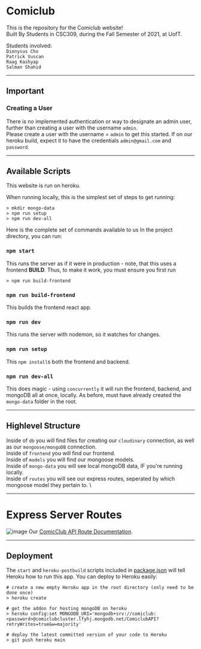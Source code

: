 # Comiclub

This is the repository for the Comiclub website! \
Built By Students in CSC309, during the Fall Semester of 2021, at UofT.

Students involved: \
`Dionysus Cho` \
`Patrick Vuscan` \
`Raag Kashyap` \
`Salman Shahid`
___
## Important

### Creating a User

There is no implemented authentication or way to designate an admin user, further than creating a user with the username `admin`. \
Please create a user with the username = `admin` to get this started. If on our heroku build, expect it to have the credentials `admin@gmail.com` and `password`.

___
## Available Scripts


This website is run on heroku.

When running locally, this is the simplest set of steps to get running:
```
> mkdir mongo-data
> npm run setup
> npm run dev-all
```

Here is the complete set of commands available to us
In the project directory, you can run:

### `npm start`

This runs the server as if it were in production - note, that this uses a frontend **BUILD**. Thus, to make it work, you must ensure you first run
```
> npm run build-frontend
```

### `npm run build-frontend`

This builds the frontend react app.

### `npm run dev`

This runs the server with nodemon, so it watches for changes.

### `npm run setup`

This `npm install`s both the frontend and backend.

### `npm run dev-all`

This does magic - using `concurrently` it will run the frontend, backend, and mongoDB all at once, locally. As before, must have already created the `mongo-data` folder in the root.

___
## Highlevel Structure

Inside of `db` you will find files for creating our `cloudinary` connection, as well as our `mongoose/mongoDB` connection. \
Inside of `frontend` you will find our frontend. \
Inside of `models` you will find our mongoose models. \
Inside of `mongo-data` you will see local mongoDB data, IF you're running locally. \
Inside of `routes` you will see our express routes, seperated by which mongoose model they pertain to. \

___

# Express Server Routes
![image](https://user-images.githubusercontent.com/6611743/145127196-98b9bc1b-16f9-4876-9517-a214740c545c.png)
Our [ComicClub API Route Documentation](https://documenter.getpostman.com/view/10028200/UVJk9sAJ).

___
## Deployment

The `start` and `heroku-postbuild` scripts included in [package.json](package.json) will tell Heroku how to run this app. You can deploy to Heroku easily:

```
# create a new empty Heroku app in the root directory (only need to be done once)
> heroku create

# get the addon for hosting mongoDB on heroku
> heroku config:set MONGODB_URI='mongodb+srv://comiclub:<password>@comiclubcluster.lfyhj.mongodb.net/ComiclubAPI?retryWrites=true&w=majority'

# deploy the latest committed version of your code to Heroku
> git push heroku main
```
